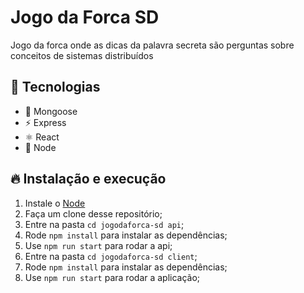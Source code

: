 # Jogo da Forca SD

Jogo da forca onde as dicas da palavra secreta são perguntas sobre conceitos de sistemas distribuídos

## 🚀 Tecnologias
- 💾 Mongoose
- ⚡ Express 
- ⚛️ React
- 🍃 Node

## 🔥 Instalação e execução
1. Instale o [Node](https://nodejs.org/en/)
2. Faça um clone desse repositório;
3. Entre na pasta `cd jogodaforca-sd api`;
4. Rode `npm install`  para instalar as dependências;
5. Use `npm run start` para rodar a api;
6. Entre na pasta `cd jogodaforca-sd client`;
7. Rode `npm install`  para instalar as dependências;
8. Use `npm run start` para rodar a aplicação;
